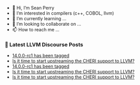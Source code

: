- 👋 Hi, I’m Sean Perry
- 👀 I’m interested in compilers (c++, COBOL, llvm)
- 🌱 I’m currently learning ...
- 💞️ I’m looking to collaborate on ...
- 📫 How to reach me ...

<!---
s66perry/s66perry is a ✨ special ✨ repository because its `README.md` (this file) appears on your GitHub profile.
You can click the Preview link to take a look at your changes.
--->
### 📕 Latest LLVM Discourse Posts

<!-- DISCOURSE-LLVM:START -->
- [14.0.0-rc1 has been tagged](https://discourse.llvm.org/t/14-0-0-rc1-has-been-tagged/59930/22)
- [Is it time to start upstreaming the CHERI support to LLVM?](https://discourse.llvm.org/t/is-it-time-to-start-upstreaming-the-cheri-support-to-llvm/60032/3)
- [14.0.0-rc1 has been tagged](https://discourse.llvm.org/t/14-0-0-rc1-has-been-tagged/59930/21)
- [Is it time to start upstreaming the CHERI support to LLVM?](https://discourse.llvm.org/t/is-it-time-to-start-upstreaming-the-cheri-support-to-llvm/60032/2)
- [Is it time to start upstreaming the CHERI support to LLVM?](https://discourse.llvm.org/t/is-it-time-to-start-upstreaming-the-cheri-support-to-llvm/60032/1)
<!-- DISCOURSE-LLVM:END -->
